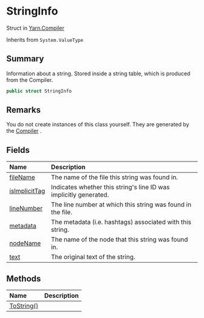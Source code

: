 # StringInfo

Struct in [Yarn.Compiler](/docs/api/csharp/yarn.compiler.md)

Inherits from `System.ValueType`

## Summary


Information about a string. Stored inside a string table, which is
produced from the Compiler.


```csharp
public struct StringInfo
```

## Remarks


You do not create instances of this class yourself. They are
generated by the  <a href="yarn.compiler.compiler.md">Compiler</a> .


## Fields

|Name|Description|
|:---|:---|
|[fileName](/docs/api/csharp/yarn.compiler.stringinfo.filename.md)|The name of the file this string was found in.|
|[isImplicitTag](/docs/api/csharp/yarn.compiler.stringinfo.isimplicittag.md)|Indicates whether this string's line ID was implicitly generated.|
|[lineNumber](/docs/api/csharp/yarn.compiler.stringinfo.linenumber.md)|The line number at which this string was found in the file.|
|[metadata](/docs/api/csharp/yarn.compiler.stringinfo.metadata.md)|The metadata (i.e. hashtags) associated with this string.|
|[nodeName](/docs/api/csharp/yarn.compiler.stringinfo.nodename.md)|The name of the node that this string was found in.|
|[text](/docs/api/csharp/yarn.compiler.stringinfo.text.md)|The original text of the string.|

## Methods

|Name|Description|
|:---|:---|
|[ToString()](/docs/api/csharp/yarn.compiler.stringinfo.tostring.md)||

